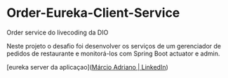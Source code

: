 # Order-Eureka-Client-Service

Order service do livecoding da DIO

Neste projeto o desafio foi desenvolver os serviços de um gerenciador de pedidos de restaurante e monitorá-los com Spring Boot actuator e admin.

[eureka server da aplicaçao]([Márcio Adriano | LinkedIn](https://www.linkedin.com/in/mads1974/))

